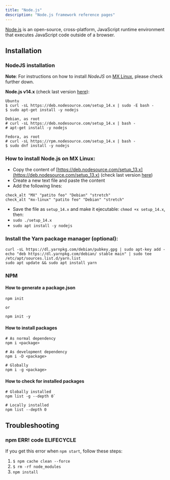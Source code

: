 ```yaml
---
title: "Node.js"
description: "Node.js framework reference pages"
---
```


[Node.js](https://nodejs.org/en/) is an open-source, cross-platform, JavaScript runtime environment that executes JavaScript code outside of a browser.

## Installation

### NodeJS installation

**Note**: For instructions on how to install *NodeJS* on [MX Linux](https://mxlinux.org/), please check further down.

**Node.js v14.x** (check last version [here](https://github.com/nodesource/distributions/tree/master/deb)):

```
Ubuntu
$ curl -sL https://deb.nodesource.com/setup_14.x | sudo -E bash -
$ sudo apt-get install -y nodejs

Debian, as root
# curl -sL https://deb.nodesource.com/setup_14.x | bash -
# apt-get install -y nodejs

Fedora, as root
# curl -sL https://rpm.nodesource.com/setup_14.x | bash -
$ sudo dnf install -y nodejs
```

### How to install Node.js on MX Linux:

- Copy the content of [https://deb.nodesource.com/setup_13.x](https://deb.nodesource.com/setup_13.x) (check last version [here](https://github.com/nodesource/distributions/tree/master/deb))
- Create a new text file and paste the content
- Add the following lines:

```
check_alt "MX" "patito feo" "Debian" "stretch"
check_alt "mx-linux" "patito feo" "Debian" "stretch"
```

- Save the file as `setup_14.x` and make it ejecutable: `chmod +x setup_14.x`, then:
- `sudo ./setup_14.x`
- `sudo apt install -y nodejs`

### Install the Yarn package manager (optional):

```
curl -sL https://dl.yarnpkg.com/debian/pubkey.gpg | sudo apt-key add -
echo "deb https://dl.yarnpkg.com/debian/ stable main" | sudo tee /etc/apt/sources.list.d/yarn.list
sudo apt update && sudo apt install yarn
```

### NPM

#### How to generate a package.json

```
npm init

or

npm init -y
```

#### How to install packages

```
# As normal dependency
npm i <package>

# As development dependency
npm i -D <package>

# Globally
npm i -g <package>
```

#### How to check for installed packages

```
# Globally installed
npm list -g --depth 0`

# Locally installed
npm list --depth 0
```


## Troubleshooting

### npm ERR! code ELIFECYCLE

If you get this error when `npm start`, follow these steps:

1. `$ npm cache clean --force`
2. `$ rm -rf node_modules`
3. `npm install`


